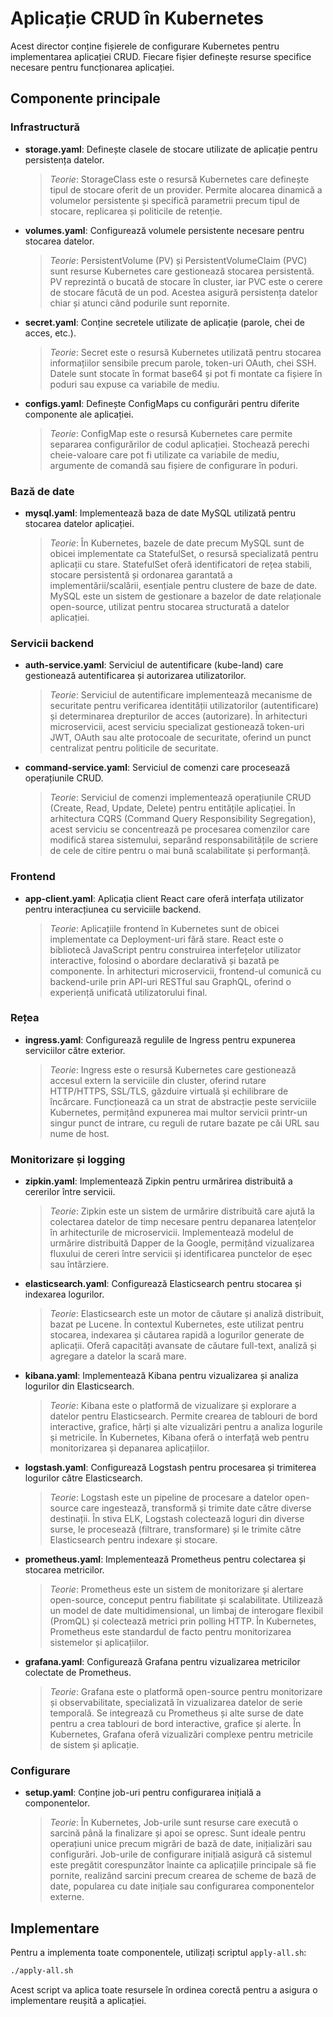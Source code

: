 # Aplicație CRUD în Kubernetes

Acest director conține fișierele de configurare Kubernetes pentru implementarea aplicației CRUD. Fiecare fișier definește resurse specifice necesare pentru funcționarea aplicației.

## Componente principale

### Infrastructură

- **storage.yaml**: Definește clasele de stocare utilizate de aplicație pentru persistența datelor.
  > *Teorie*: StorageClass este o resursă Kubernetes care definește tipul de stocare oferit de un provider. Permite alocarea dinamică a volumelor persistente și specifică parametrii precum tipul de stocare, replicarea și politicile de retenție.

- **volumes.yaml**: Configurează volumele persistente necesare pentru stocarea datelor.
  > *Teorie*: PersistentVolume (PV) și PersistentVolumeClaim (PVC) sunt resurse Kubernetes care gestionează stocarea persistentă. PV reprezintă o bucată de stocare în cluster, iar PVC este o cerere de stocare făcută de un pod. Acestea asigură persistența datelor chiar și atunci când podurile sunt repornite.

- **secret.yaml**: Conține secretele utilizate de aplicație (parole, chei de acces, etc.).
  > *Teorie*: Secret este o resursă Kubernetes utilizată pentru stocarea informațiilor sensibile precum parole, token-uri OAuth, chei SSH. Datele sunt stocate în format base64 și pot fi montate ca fișiere în poduri sau expuse ca variabile de mediu.

- **configs.yaml**: Definește ConfigMaps cu configurări pentru diferite componente ale aplicației.
  > *Teorie*: ConfigMap este o resursă Kubernetes care permite separarea configurărilor de codul aplicației. Stochează perechi cheie-valoare care pot fi utilizate ca variabile de mediu, argumente de comandă sau fișiere de configurare în poduri.

### Bază de date

- **mysql.yaml**: Implementează baza de date MySQL utilizată pentru stocarea datelor aplicației.
  > *Teorie*: În Kubernetes, bazele de date precum MySQL sunt de obicei implementate ca StatefulSet, o resursă specializată pentru aplicații cu stare. StatefulSet oferă identificatori de rețea stabili, stocare persistentă și ordonarea garantată a implementării/scalării, esențiale pentru clustere de baze de date. MySQL este un sistem de gestionare a bazelor de date relaționale open-source, utilizat pentru stocarea structurată a datelor aplicației.

### Servicii backend

- **auth-service.yaml**: Serviciul de autentificare (kube-land) care gestionează autentificarea și autorizarea utilizatorilor.
  > *Teorie*: Serviciul de autentificare implementează mecanisme de securitate pentru verificarea identității utilizatorilor (autentificare) și determinarea drepturilor de acces (autorizare). În arhitecturi microservicii, acest serviciu specializat gestionează token-uri JWT, OAuth sau alte protocoale de securitate, oferind un punct centralizat pentru politicile de securitate.

- **command-service.yaml**: Serviciul de comenzi care procesează operațiunile CRUD.
  > *Teorie*: Serviciul de comenzi implementează operațiunile CRUD (Create, Read, Update, Delete) pentru entitățile aplicației. În arhitectura CQRS (Command Query Responsibility Segregation), acest serviciu se concentrează pe procesarea comenzilor care modifică starea sistemului, separând responsabilitățile de scriere de cele de citire pentru o mai bună scalabilitate și performanță.

### Frontend

- **app-client.yaml**: Aplicația client React care oferă interfața utilizator pentru interacțiunea cu serviciile backend.
  > *Teorie*: Aplicațiile frontend în Kubernetes sunt de obicei implementate ca Deployment-uri fără stare. React este o bibliotecă JavaScript pentru construirea interfețelor utilizator interactive, folosind o abordare declarativă și bazată pe componente. În arhitecturi microservicii, frontend-ul comunică cu backend-urile prin API-uri RESTful sau GraphQL, oferind o experiență unificată utilizatorului final.

### Rețea

- **ingress.yaml**: Configurează regulile de Ingress pentru expunerea serviciilor către exterior.
  > *Teorie*: Ingress este o resursă Kubernetes care gestionează accesul extern la serviciile din cluster, oferind rutare HTTP/HTTPS, SSL/TLS, găzduire virtuală și echilibrare de încărcare. Funcționează ca un strat de abstracție peste serviciile Kubernetes, permițând expunerea mai multor servicii printr-un singur punct de intrare, cu reguli de rutare bazate pe căi URL sau nume de host.

### Monitorizare și logging

- **zipkin.yaml**: Implementează Zipkin pentru urmărirea distribuită a cererilor între servicii.
  > *Teorie*: Zipkin este un sistem de urmărire distribuită care ajută la colectarea datelor de timp necesare pentru depanarea latențelor în arhitecturile de microservicii. Implementează modelul de urmărire distribuită Dapper de la Google, permițând vizualizarea fluxului de cereri între servicii și identificarea punctelor de eșec sau întârziere.

- **elasticsearch.yaml**: Configurează Elasticsearch pentru stocarea și indexarea logurilor.
  > *Teorie*: Elasticsearch este un motor de căutare și analiză distribuit, bazat pe Lucene. În contextul Kubernetes, este utilizat pentru stocarea, indexarea și căutarea rapidă a logurilor generate de aplicații. Oferă capacități avansate de căutare full-text, analiză și agregare a datelor la scară mare.

- **kibana.yaml**: Implementează Kibana pentru vizualizarea și analiza logurilor din Elasticsearch.
  > *Teorie*: Kibana este o platformă de vizualizare și explorare a datelor pentru Elasticsearch. Permite crearea de tablouri de bord interactive, grafice, hărți și alte vizualizări pentru a analiza logurile și metricile. În Kubernetes, Kibana oferă o interfață web pentru monitorizarea și depanarea aplicațiilor.

- **logstash.yaml**: Configurează Logstash pentru procesarea și trimiterea logurilor către Elasticsearch.
  > *Teorie*: Logstash este un pipeline de procesare a datelor open-source care ingestează, transformă și trimite date către diverse destinații. În stiva ELK, Logstash colectează loguri din diverse surse, le procesează (filtrare, transformare) și le trimite către Elasticsearch pentru indexare și stocare.

- **prometheus.yaml**: Implementează Prometheus pentru colectarea și stocarea metricilor.
  > *Teorie*: Prometheus este un sistem de monitorizare și alertare open-source, conceput pentru fiabilitate și scalabilitate. Utilizează un model de date multidimensional, un limbaj de interogare flexibil (PromQL) și colectează metrici prin polling HTTP. În Kubernetes, Prometheus este standardul de facto pentru monitorizarea sistemelor și aplicațiilor.

- **grafana.yaml**: Configurează Grafana pentru vizualizarea metricilor colectate de Prometheus.
  > *Teorie*: Grafana este o platformă open-source pentru monitorizare și observabilitate, specializată în vizualizarea datelor de serie temporală. Se integrează cu Prometheus și alte surse de date pentru a crea tablouri de bord interactive, grafice și alerte. În Kubernetes, Grafana oferă vizualizări complexe pentru metricile de sistem și aplicație.

### Configurare

- **setup.yaml**: Conține job-uri pentru configurarea inițială a componentelor.
  > *Teorie*: În Kubernetes, Job-urile sunt resurse care execută o sarcină până la finalizare și apoi se opresc. Sunt ideale pentru operațiuni unice precum migrări de bază de date, inițializări sau configurări. Job-urile de configurare inițială asigură că sistemul este pregătit corespunzător înainte ca aplicațiile principale să fie pornite, realizând sarcini precum crearea de scheme de bază de date, popularea cu date inițiale sau configurarea componentelor externe.

## Implementare

Pentru a implementa toate componentele, utilizați scriptul `apply-all.sh`:

```bash
./apply-all.sh
```

Acest script va aplica toate resursele în ordinea corectă pentru a asigura o implementare reușită a aplicației.

